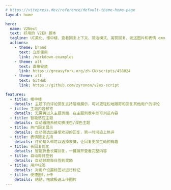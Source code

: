 ```yaml
---
# https://vitepress.dev/reference/default-theme-home-page
layout: home

hero:
  name: V2Next
  text: 好用的 V2EX 脚本
  tagline: UI美化、楼中楼、查看回复上下文、简洁模式、高赞回复、发送图片和表情 emoji、base64 解码。这就是你想要的 V2EX 脚本
  actions:
    - theme: brand
      text: 立即使用
      link: /markdown-examples
    - theme: alt
      text: 直接安装
      link: https://greasyfork.org/zh-CN/scripts/458024
    - theme: alt
      text: GitHub
      link: https://github.com/zyronon/v2ex-script

features:
  - title: 楼中楼
    details: 主题下的评论回复支持层级展示，可以更轻松地跟踪和回复其他用户的评论
  - title: 主题内容预览
    details: 无需再进入主题页面，在主题列表中即可浏览内容
  - title: 智能感应主题
    details: 自动跟随系统切换浅色/深色主题
  - title: 热门回复展示
    details: 自动筛选出最受欢迎的回复，第一时间追上热评
  - title: 表情回复支持
    details: 评论输入框可以选择表情，让回复更加生动和有趣
  - title: 长回复优化
    details: 智能折叠长篇回复，一键展开查看完整内容
  - title: 自动每日签到
    details: 自动领取每日签到奖励
  - title: 用户标签
    details: 对用户设置标签以进行标记
  - title: 便捷图片上传
    details: 粘贴、拖放极速上传图片
---
```



<style module>
:root {
  --vp-home-hero-name-color: transparent;
  --vp-home-hero-name-background: -webkit-linear-gradient(120deg, #bd34fe, #41d1ff);
}
</style>
